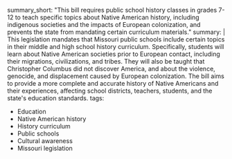 summary_short: "This bill requires public school history classes in grades 7-12 to teach specific topics about Native American history, including indigenous societies and the impacts of European colonization, and prevents the state from mandating certain curriculum materials."
summary: |
  This legislation mandates that Missouri public schools include certain topics in their middle and high school history curriculum. Specifically, students will learn about Native American societies prior to European contact, including their migrations, civilizations, and tribes. They will also be taught that Christopher Columbus did not discover America, and about the violence, genocide, and displacement caused by European colonization. The bill aims to provide a more complete and accurate history of Native Americans and their experiences, affecting school districts, teachers, students, and the state's education standards.
tags:
  - Education
  - Native American history
  - History curriculum
  - Public schools
  - Cultural awareness
  - Missouri legislation
